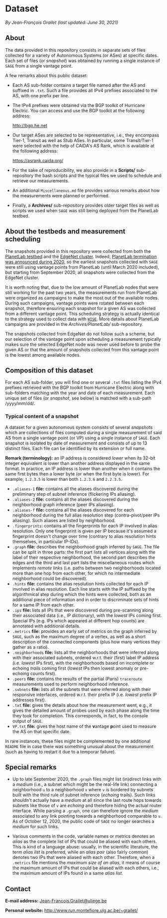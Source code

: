 # Dataset

*By Jean-François Grailet (last updated: June 30, 2021)*

## About

The data provided in this repository consists in separate sets of files collected for a variety of 
Autonomous Systems (or ASes) at specific dates. Each set of files (or _snapshot_) was obtained by 
running a single instance of `SAGE` from a single vantage point.

A few remarks about this public dataset:

* Each AS sub-folder contains a target file named after the AS and suffixed in `.txt`. Such a file 
  provides all IPv4 prefixes associated to the AS, with one prefix per line.

* The IPv4 prefixes were obtained via the BGP toolkit of Hurricane Electric. You can access 
  and use the BGP toolkit at the following address:
  
  http://bgp.he.net

* Our target ASes are selected to be representative, i.e., they encompass Tier-1, Transit as well 
  as Stub ASes. In particular, some Transit/Tier-1 were selected with the help of CAIDA's AS Rank, 
  which is available at the following address:
  
  https://asrank.caida.org/

* For the sake of reproducibility, we also provide in a **Scripts/** sub-repository the bash 
  scripts and the typical files we used to schedule and retrieve our measurements.

* An additional `Miscellaneous.md` file provides various remarks about how the measurements were 
  planned or performed.

* Finally, a **Archives/** sub-repository provides older target files as well as scripts we used 
  when `SAGE` was still being deployed from the PlanetLab testbed.

## About the testbeds and measurement scheduling

The snapshots provided in this repository were collected from both the 
[PlanetLab testbed](https://planet-lab.eu/) and the [EdgeNet cluster](https://edge-net.org/). 
Indeed, [PlanetLab termination was announced during 2020](https://www.systemsapproach.org/blog/its-been-a-fun-ride), 
so the earliest snapshots collected with `SAGE` were still using vantage points from PlanetLab 
(until March 2020 included), but starting from September 2020, all snapshots were collected from 
the EdgeNet cluster.

It is worth noting that, due to the low amount of PlanetLab nodes that were still working for 
the past two years, the measurements run from PlanetLab were organized as campaigns to make 
the most out of the available nodes. During such campaigns, vantage points were rotated between 
each snapshot, therefore ensuring each snapshot for a given AS was collected from a different 
vantage point. This scheduling strategy is actually identical to the strategy used to collect 
data with [`WISE`](https://github.com/JefGrailet/WISE). More details about PlanetLab campaigns 
are provided in the *Archives/PlanetLab/* sub-repository.

The snapshots collected from EdgeNet do not follow such a scheme, but our selection of the 
vantage point upon scheduling a measurement typically makes sure the selected EdgeNet node was 
never used before to probe the given AS or that the amount of snapshots collected from this 
vantage point is the lowest among available nodes.

## Composition of this dataset

For each AS sub-folder, you will find one or several `.txt` files listing the IPv4 prefixes 
retrieved with the BGP toolkit from Hurricane Electric along with sub-folders matching with the 
year and date of each measurement. Each unique set of files (or _snapshot_, see below) is matched 
with a sub-path /yyyy/mm/dd/.

### Typical content of a snapshot

A dataset for a given autonomous system consists of several _snapshots_ which are collections of 
files computed during a single measurement of said AS from a single vantage point (or VP) using a 
single instance of `SAGE`. Each snapshot is isolated by date of measurement and consists of up to 
13 distinct files. Each file can be identified by its extension or full name.

**Remark (terminology):** an IP address is considered _lower_ when its 32-bit integer equivalent 
is lower than another address displayed in the same format. In practice, an IP address is lower 
than another when it contains the same first bytes then a lower byte (or when the first byte is 
lower). For example, `1.2.3.5` is lower than both `1.2.3.6` and `2.2.3.5`.

* `.aliases-1` **file:** contains all the aliases discovered during the preliminary step of subnet 
  inference (flickering IPs aliasing).
* `.aliases-2` **file:** contains all the aliases discovered during the neighborhood graph 
  inference (peer IPs aliasing).
* `.aliases-f` **file:** contains all the aliases discovered for each neighborhood during the full 
  alias resolution step (contra-pivot/peer IPs aliasing). Such aliases are listed by neighborhood.
* `.fingerprints`: contains all the fingerprints for each IP involved in alias resolution. 
  Only one fingerprint is given per IP because it's assumed a fingerprint doesn't change over time 
  (contrary to alias resolution hints themselves, in particular IP-IDs).
* `.graph` **file:** describes the neighborhood graph inferred by `SAGE`. The file can be split in 
  three parts: the first part lists all vertices along with the label of their respective 
  neighborhood, the second part describes the edges and the third and last part lists the 
  miscellaneous routes which implements _remote_ links (i.e. paths between two neighborhoods 
  located more than one hop from each other, for which no intermediate neighborhood could be 
  discovered).
* `.hints` **file:** contains the alias resolution hints collected for each IP involved in alias 
  resolution. Each line starts with the IP suffixed by the algorithmical step during which the 
  hints were collected, both as an additional piece of information and in order to discriminate 
  sets of hints for a same IP from each other.
* `.ips` **file:** lists all IPs that were discovered during pre-scanning along their associated
  data (i.e., IP dictionary), with the _lowest_ IPs coming first. Special IPs (e.g. IPs which 
  appeared at different hop counts) are annotated with additional details.
* `.metrics` **file:** provides an early set of metrics on the graph inferred by `SAGE`, such as 
  the maximum degree of a vertex, as well as a short description of the connected components 
  (plus how many vertices they gather as a ratio).
* `.neighborhoods` **file:** lists all the neighborhoods that were inferred along with their 
  associated subnets, ordered w.r.t. their (first) label IP address (i.e. _lowest_ IPs first), 
  with the neighborhoods based on incomplete or echoing _trails_ coming first (_lowest_ IPs then 
  lowest anomaly or pre-echoing counts first).
* `.peers` **file:** contains the results of the partial (Paris) `traceroute` measurements used to 
  perform neighborhood inference.
* `.subnets` **file:** lists all the subnets that were inferred along with their responsive 
  interfaces, ordered w.r.t. their prefix IP (i.e. _lowest_ prefix IP addresses first).
* `.txt` **file:** gives the details about how the measurement went, e.g., it gives the detailed 
  amount of probes used by each phase along the time they took for completion. This corresponds, 
  in fact, to the console output of `SAGE`.
* `VP.txt` **file:** gives the host name of the **v**antage **p**oint used to measure the AS on 
  that specific date.

In rare instances, these files might be complemented by one additional `README` file in case there 
was something unusual about the measurement (such as having to restart it due to a temporar 
failure).

## Special remarks

* Up to late September 2020, the `.graph` files might list (in)direct links with a _medium_ (i.e., 
  a subnet which might be the real-life link) connecting a neighborhood `u` to a neighborhood `v` 
  where `v` is bordered by subnets built with the third rule of subnet inference (_echoing_ 
  trails). Such links shouldn't actually have a _medium_ at all since the last route hops towards 
  subnets like those of `v` are _echoing_ and therefore hiding the actual router interface. While 
  parsing a `.graph`, one can therefore ignore the _medium_ associated to any link pointing 
  towards a neighborhood comparable to `v`. As of October 12, 2020, the public code of `SAGE` no 
  longer searches a _medium_ for such links.

* Various comments in the code, variable names or metrics denotes an _alias_ as the complete list 
  of IPs that could be aliased with each others. This is kind of a language abuse: usually, in the 
  scientific literature, the term _alias list_ is preferred, while an _alias pair_ (also fairly 
  common) denotes two IPs that were aliased with each other. Therefore, when a `.metrics` file 
  mentions the _maximum size of an alias_, it means of course the maximum amount of IPs that could 
  be aliased with each others, i.e., the maximum amount of IPs found in a same _alias list_.

## Contact

**E-mail address:** Jean-Francois.Grailet@uliege.be

**Personal website:** http://www.run.montefiore.ulg.ac.be/~grailet/
